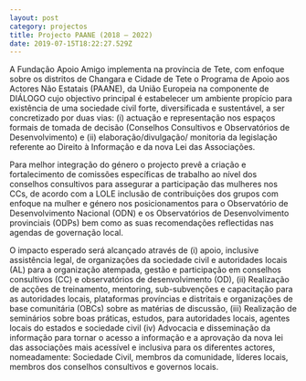 ```yaml
---
layout: post
category: projectos
title: Projecto PAANE (2018 – 2022)
date: 2019-07-15T18:22:27.529Z
---
```

A Fundação Apoio Amigo implementa na província de Tete, com enfoque sobre os distritos de Changara e Cidade de Tete o Programa de Apoio aos Actores Não Estatais (PAANE), da União Europeia na componente de DIÁLOGO cujo objectivo principal é estabelecer um ambiente propício para existência de uma sociedade civil forte, diversificada e sustentável, a ser concretizado por duas vias: (i) actuação e representação nos espaços formais de tomada de decisão (Conselhos Consultivos e Observatórios de Desenvolvimento) e (ii) elaboração/divulgação/ monitoria da legislação referente ao Direito à Informação e da nova Lei das Associações.

Para melhor integração do género o projecto prevê a criação e fortalecimento de comissões específicas de trabalho ao nível dos conselhos consultivos para assegurar a participação das mulheres nos CCs, de acordo com a LOLE inclusão de contribuições dos grupos com enfoque na mulher e género nos posicionamentos para o Observatório de Desenvolvimento Nacional (ODN) e os Observatórios de Desenvolvimento provinciais (ODPs) bem como as suas recomendações reflectidas nas agendas de governação local. 

O impacto esperado será alcançado através de (i) apoio, inclusive assistência legal, de organizações da sociedade civil e autoridades locais (AL) para a organização atempada, gestão e participação em conselhos consultivos (CC) e observatórios de desenvolvimento (OD), (ii) Realização de acções de treinamento, mentoring, sub-subvenções e capacitação para as autoridades locais, plataformas províncias e distritais e organizações de base comunitária (OBCs) sobre as matérias de discussão, (iii) Realização de seminários sobre boas práticas, estudos, para autoridades locais, agentes locais do estados e sociedade civil (iv) Advocacia e disseminação da informação para tornar o acesso a informação e a aprovação da nova lei das associações mais acessível e inclusiva para os diferentes actores, nomeadamente: Sociedade Civil, membros da comunidade, líderes locais, membros dos conselhos consultivos e governos locais.
